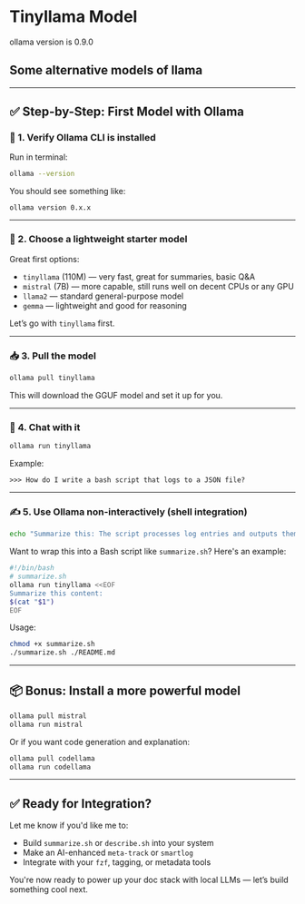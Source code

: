 # Tinyllama Model

ollama version is 0.9.0

## Some alternative models of llama

---

## ✅ Step-by-Step: First Model with Ollama

### 🐪 1. **Verify Ollama CLI is installed**

Run in terminal:

```bash
ollama --version
```

You should see something like:

```
ollama version 0.x.x
```

---

### 🧠 2. **Choose a lightweight starter model**

Great first options:

* `tinyllama` (110M) — very fast, great for summaries, basic Q\&A
* `mistral` (7B) — more capable, still runs well on decent CPUs or any GPU
* `llama2` — standard general-purpose model
* `gemma` — lightweight and good for reasoning

Let’s go with `tinyllama` first.

---

### 📥 3. **Pull the model**

```bash
ollama pull tinyllama
```

This will download the GGUF model and set it up for you.

---

### 💬 4. **Chat with it**

```bash
ollama run tinyllama
```

Example:

```text
>>> How do I write a bash script that logs to a JSON file?
```

---

### ✍️ 5. **Use Ollama non-interactively (shell integration)**

```bash
echo "Summarize this: The script processes log entries and outputs them to .jsonl files." | ollama run tinyllama
```

Want to wrap this into a Bash script like `summarize.sh`? Here's an example:

```bash
#!/bin/bash
# summarize.sh
ollama run tinyllama <<EOF
Summarize this content:
$(cat "$1")
EOF
```

Usage:

```bash
chmod +x summarize.sh
./summarize.sh ./README.md
```

---

## 📦 Bonus: Install a more powerful model

```bash
ollama pull mistral
ollama run mistral
```

Or if you want code generation and explanation:

```bash
ollama pull codellama
ollama run codellama
```

---

## ✅ Ready for Integration?

Let me know if you'd like me to:

* Build `summarize.sh` or `describe.sh` into your system
* Make an AI-enhanced `meta-track` or `smartlog`
* Integrate with your `fzf`, tagging, or metadata tools

You're now ready to power up your doc stack with local LLMs — let’s build something cool next.

